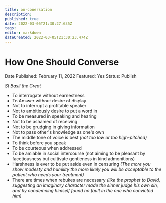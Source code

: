 ```yaml
---
title: on-conersation
description: 
published: true
date: 2022-03-05T21:30:27.635Z
tags: 
editor: markdown
dateCreated: 2022-03-05T21:30:23.474Z
---
```


# How One Should Converse

Date Published: February 11, 2022
Featured: Yes
Status: Publish

*St Basil the Great*

- To interrogate without earnestness
- To Answer without desire of display
- Not to interrupt a profitable speaker
- Not to ambitiously desire to put a word in
- To be measured in speaking and hearing
- Not to be ashamed of receiving
- Not to be grudging in giving information
- Not to pass other's knowledge as one's own
- The middle tone of voice is best *(not too low or too high-pitched)*
- To think before you speak
- To be courteous when addressed
- To be amiable in social intercourse (not aiming to be pleasant by facetiousness but cultivate gentleness in kind admonitions)
- Harshness is ever to be put aside even in censuring *(The more you show modesty and humility the more likely you will be acceptable to the patient who needs your treatment)*
- There are times when rebukes are necessary *(like the prophet to David, suggesting an imaginary character made the sinner judge his own sin, and by condemning himself found no fault in the one who convicted him)*